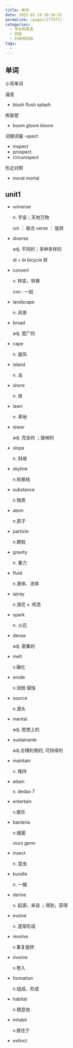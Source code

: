 ```yaml
---
title: 单词
date: 2022-05-19 20:36:55
permalink: /pages/2775f7/
categories:
  - 学业和英语
  - 四级
  - 刘晓燕四级
tags:
  - 
---
```

## 单词

小背单词

谐音

- blush     flush    splash

练联想

- boom  gloom bloom 

词根词缀 -spect

- inspect 
- prospect
- circumspect

形近对照

- moral  mortal



## unit1

- universe

  n. 宇宙；天地万物

  uni  ： 联合  verse ： 旋转

- diverse

  adj.  不同的；多种多样的

  di = bi   bicycle 转

- convert

  v. 转变，转换

  con : 一起 

- landscape

  n. 风景

- broad

  adj. 宽广的

- cape

  n. 披风

- island

  n. 岛

- shore

  n.  岸

- lawn 

  n. 草地

- sheer

  adj. 完全的 ；陡峭的

- slope

  n. 斜坡

- skyline

  n.轮廓线

- substance

  n.物质

- atom

  n.原子

- particle

  n.颗粒

- gravity

  n. 重力

- fluid

  n.液体、流体

- spray

  n.浪花 v. 喷洒

- spark

  n. 火花

- dense

  adj. 密集的

- melt

  v.融化

- erode

  v.消弱 侵蚀

- source

  n.源头

- mental

  adj.  思想上的

- sustainanle

  adj.合理利用的; 可持续的

- maintain

  v. 维持

- attain 

  v. dedao 7

- entertain

  v.娱乐

- bacteria

  n.细菌

  viurs    germ

- insect 

  n. 昆虫

- bundle   

  n. 一捆

- derive

  v. 起源，来自 ；得到，获得

- evolve

  v. 逐渐形成

- revolve

  v.重复旋转

- involve

  v.卷入

- formation

  n.组成，形成

- habitat

  n.栖息地

- inhabit 

  v.居住于

- extinct

  















